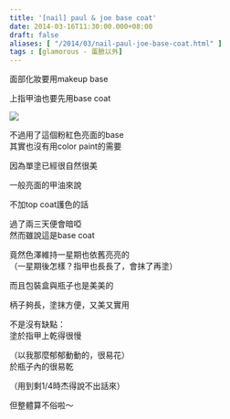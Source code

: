```yaml
---
title: '[nail] paul & joe base coat'
date: 2014-03-16T11:30:00.000+08:00
draft: false
aliases: [ "/2014/03/nail-paul-joe-base-coat.html" ]
tags : [glamorous - 蛋臉以外]
---
```


面部化妝要用makeup base  

上指甲油也要先用base coat  
  

[![](https://2.bp.blogspot.com/-RPwsH7REf84/XDC4JLEXELI/AAAAAAAAEVA/hJldQBbSgM0sSzVYSe00b-pHAy3kaJi0QCLcBGAs/s640/i.jpg)](https://2.bp.blogspot.com/-RPwsH7REf84/XDC4JLEXELI/AAAAAAAAEVA/hJldQBbSgM0sSzVYSe00b-pHAy3kaJi0QCLcBGAs/s1600/i.jpg)

不過用了這個粉紅色亮面的base  
其實也沒有用color paint的需要

因為單塗已經很自然很美  
  
一般亮面的甲油來說

不加top coat護色的話

過了兩三天便會暗啞  
然而雖說這是base coat

竟然色澤維持一星期也依舊亮亮的  
（一星期後怎樣？指甲也長長了，會抹了再塗）  
  
而且包裝盒與瓶子也是美美的

柄子夠長，塗抹方便，又美又實用  
  
不是沒有缺點：  
塗於指甲上乾得很慢

（以我那麼郁郁動動的，很易花）  
於瓶子內的很易乾

（用到剩1/4時杰得說不出話來）  
  
但整體算不俗啦～